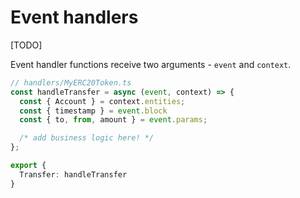 # Event handlers

[TODO]

Event handler functions receive two arguments - `event` and `context`.

```ts
// handlers/MyERC20Token.ts
const handleTransfer = async (event, context) => {
  const { Account } = context.entities;
  const { timestamp } = event.block
  const { to, from, amount } = event.params;

  /* add business logic here! */
};

export {
  Transfer: handleTransfer
}
```
